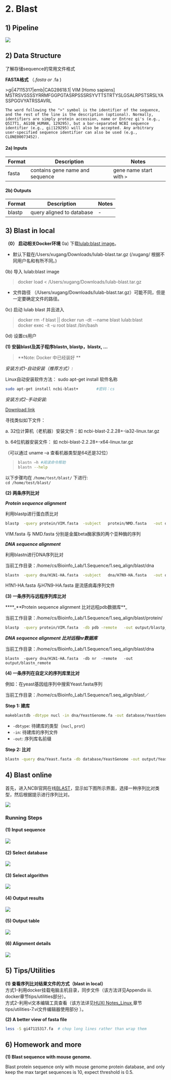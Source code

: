 # 2. Blast

## 1) Pipeline

![](/.gitbook/assets/blast-pipeline.png)

## 2) Data Structure

了解存储sequence的常用文件格式

**FASTA格式** （_.fasta or_ .fa \)

&gt;gi\|47115317\|emb\|CAG28618.1\| VIM \[Homo sapiens\] MSTRSVSSSSYRRMFGGPGTASRPSSSRSYVTTSTRTYSLGSALRPSTSRSLYASSPGGVYATRSSAVRL

`The word following the ">" symbol is the identifier of the sequence, and the rest of the line is the description (optional). Normally, identifiers are simply protein accession, name or Entrez gi's (e.g., Q5I7T1, AG10B_HUMAN, 129295), but a bar-separated NCBI sequence identifier (e.g., gi|129295) will also be accepted. Any arbitrary user-specified sequence identifier can also be used (e.g., CLONE00073452).`

#### 2a) Inputs

| Format | Description | Notes |
| --- | --- | --- |
| fasta | contains gene name and sequence | gene name start with `>` |

#### 2b) Outputs

| Format | Description | Notes |
| --- | --- | --- |
| blastp | query aligned to database | - |

## 3) Blast in local

**（0） 启动相关Docker环境**
0a) 下载[lulab:blast image](https://cloud.tsinghua.edu.cn/f/e889745003974c3680dc/)。
+ 默认下载在/Users/xugang/Downloads/lulab-blast.tar.gz (/xugang/ 根据不同用户名和有所不同。)

0b) 导入 lulab:blast image

> docker load < /Users/xugang/Downloads/lulab-blast.tar.gz  

+ 文件路径 （/Users/xugang/Downloads/lulab-blast.tar.gz）可能不同，但是一定要确定文件的路径。

0c) 启动 lulab blast 并且进入
> docker rm -f blast || docker run -dt --name blast lulab:blast  
> docker exec -it -u root blast /bin/bash

0d) 设置cs用户

>  


**(1) 安装blast及其子程序blastn, blastp，blastx, ...**

> **Note: Docker 中已经装好 **

_安装方式1-自动安装（推荐方式）:_

Linux自动安装软件方法： sudo apt-get install 软件名称

```bash
sudo apt-get install ncbi-blast+        #密码：cs
```

_安装方式2-手动安装:_

[Download link](ftp://ftp.ncbi.nlm.nih.gov/blast/executables/blast+/LATEST/)

寻找类似如下文件：

a. 32位计算机（老机器）安装文件：如 ncbi-blast-2.2.28+-ia32-linux.tar.gz

b. 64位机器安装文件： 如 ncbi-blast-2.2.28+-x64-linux.tar.gz

（可以通过 uname –a 查看机器类型是64还是32位）

> ```bash
> blastn –h #阅读命令帮助
> blastn --help
> ```

以下步骤均在 `/home/test/blast/` 下进行:  
`cd /home/test/blast/`

**(2) 两条序列比对**

_**Protein sequence alignment**_

利用blastp进行蛋白质比对

```bash
blastp  -query protein/VIM.fasta  -subject   protein/NMD.fasta   -out output/blastp
```

VIM.fasta 与 NMD.fasta 分别是金属beta酶家族的两个亚种酶的序列

_**DNA sequence alignment**_

利用blastn进行DNA序列比对

当前工作目录：/home/cs/Bioinfo\_Lab/1.Sequence/1.seq\_align/blast/dna

```bash
blastn  -query dna/H1N1-HA.fasta  -subject   dna/H7N9-HA.fasta   -out output/blastn
```

H1N1-HA.fasta 与H7N9-HA.fasta 是流感病毒序列文件

**(3)  一条序列与远程序列库比对**

**\*\*\_**Protein sequence alignment 比对远程pdb数据库\*\*\_

当前工作目录：/home/cs/Bioinfo\_Lab/1.Sequence/1.seq\_align/blast/protein/

```bash
blastp  -query protein/VIM.fasta  -db pdb -remote   -out output/blastp_remote
```

_**DNA sequence alignment 比对远程nr数据库**_

当前工作目录：/home/cs/Bioinfo\_Lab/1.Sequence/1.seq\_align/blast/dna

```
blastn  -query dna/H1N1-HA.fasta  -db nr  -remote   -out output/blastn_remote
```

**(4) 一条序列在自定义的序列库里比对**

例如：在yeast基因组序列中搜索Yeast.fasta序列

当前工作目录：/home/cs/Bioinfo\_Lab/1.Sequence/1.seq\_align/blast／

**Step 1: 建库**

```bash
makeblastdb -dbtype nucl -in dna/YeastGenome.fa -out database/YeastGenome
```

* `-dbtype`: 待建库的类型（`nucl`, `prot`\)
* `-in`: 待建库的序列文件
* `-out`: 序列库名前缀

**Step 2: 比对**

```bash
blastn -query dna/Yeast.fasta -db database/YeastGenome -out output/Yeast.blastn
```

## 4) Blast online

首先，进入NCBI官网在线[BLAST](https://blast.ncbi.nlm.nih.gov/Blast.cgi)，显示如下图所示界面，选择一种序列比对类型，然后根据提示进行序列比对。

![](../.gitbook/assets/blastweb.png)

### Running Steps

#### **(1) Input sequence**

![](../.gitbook/assets/blastweb2.png)

#### **(2) Select database**

![](../.gitbook/assets/blastweb3.png)

#### **(3) Select algorithm**

![](../.gitbook/assets/blastweb4.png)

#### **(4) Output results**

![](../.gitbook/assets/blastweb5.png)

#### **(5) Output table**

![](../.gitbook/assets/blastweb6.png)

#### **(6) Alignment details**

![](../.gitbook/assets/blastweb7.png)

## 5) Tips/Utilities

**(1) 查看序列比对结果文件的方式（blast in local）**  
方式1-利用docker挂载电脑主机目录，同步文件（该方法详见Appendix iii. docker章节tips/utilities部分）。  
方式2-利用vi文本编辑工具查看（该方法详见[HUXI Notes\_Linux ](https://huxi.gitbook.io/bioinformatic-notes/linux)章节tips/utilities-7.vi文件编辑器使用部分 ）。

**(2) A better view of fasta file**

```bash
less -S gi47115317.fa  # chop long lines rather than wrap them
```

## 6) Homework and more

**(1) Blast sequence with mouse genome.**

Blast protein sequence only with mouse genome protein database, and only keep the max target sequences is 10, expect threshold is 0.5.


